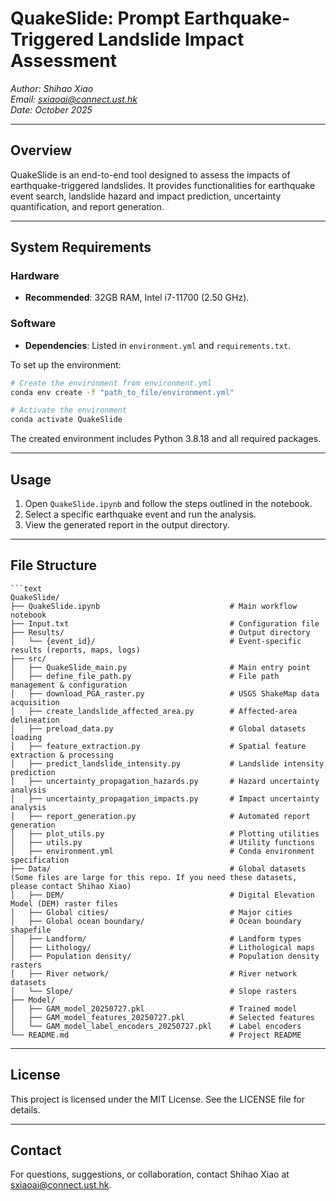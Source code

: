 # QuakeSlide: Prompt Earthquake-Triggered Landslide Impact Assessment

*Author: Shihao Xiao*  
*Email: sxiaoai@connect.ust.hk*  
*Date: October 2025*

---

## Overview
QuakeSlide is an end-to-end tool designed to assess the impacts of earthquake-triggered landslides. It provides functionalities for earthquake event search, landslide hazard and impact prediction, uncertainty quantification, and report generation.

---

## System Requirements

### Hardware
- **Recommended**: 32GB RAM, Intel i7-11700 (2.50 GHz).

### Software
- **Dependencies**: Listed in `environment.yml` and `requirements.txt`.

To set up the environment:
```bash
# Create the environment from environment.yml
conda env create -f "path_to_file/environment.yml"

# Activate the environment
conda activate QuakeSlide
```
The created environment includes Python 3.8.18 and all required packages.

---

## Usage
1. Open `QuakeSlide.ipynb` and follow the steps outlined in the notebook.
2. Select a specific earthquake event and run the analysis.
3. View the generated report in the output directory.

---

## File Structure
```
```text
QuakeSlide/
├── QuakeSlide.ipynb                             # Main workflow notebook
├── Input.txt                                    # Configuration file
├── Results/                                     # Output directory
│   └── {event_id}/                              # Event-specific results (reports, maps, logs)
├── src/
│   ├── QuakeSlide_main.py                       # Main entry point
│   ├── define_file_path.py                      # File path management & configuration
│   ├── download_PGA_raster.py                   # USGS ShakeMap data acquisition
│   ├── create_landslide_affected_area.py        # Affected-area delineation
│   ├── preload_data.py                          # Global datasets loading
│   ├── feature_extraction.py                    # Spatial feature extraction & processing
│   ├── predict_landslide_intensity.py           # Landslide intensity prediction
│   ├── uncertainty_propagation_hazards.py       # Hazard uncertainty analysis
│   ├── uncertainty_propagation_impacts.py       # Impact uncertainty analysis
│   ├── report_generation.py                     # Automated report generation
│   ├── plot_utils.py                            # Plotting utilities
│   ├── utils.py                                 # Utility functions
│   ├── environment.yml                          # Conda environment specification
├── Data/                                        # Global datasets (Some files are large for this repo. If you need these datasets, please contact Shihao Xiao)
│   ├── DEM/                                     # Digital Elevation Model (DEM) raster files
│   ├── Global cities/                           # Major cities
│   ├── Global ocean boundary/                   # Ocean boundary shapefile
│   ├── Landform/                                # Landform types
│   ├── Lithology/                               # Lithological maps
│   ├── Population density/                      # Population density rasters
│   ├── River network/                           # River network datasets
│   └── Slope/                                   # Slope rasters
├── Model/                                       
│   ├── GAM_model_20250727.pkl                   # Trained model
│   ├── GAM_model_features_20250727.pkl          # Selected features
│   └── GAM_model_label_encoders_20250727.pkl    # Label encoders
└── README.md                                    # Project README
```

---

## License
This project is licensed under the MIT License. See the LICENSE file for details.

---

## Contact
For questions, suggestions, or collaboration, contact Shihao Xiao at sxiaoai@connect.ust.hk.